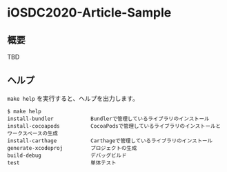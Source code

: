 # iOSDC2020-Article-Sample

## 概要

TBD

## ヘルプ

`make help` を実行すると、ヘルプを出力します。

```
$ make help
install-bundler            Bundlerで管理しているライブラリのインストール
install-cocoapods          CocoaPodsで管理しているライブラリのインストールとワークスペースの生成
install-carthage           Carthageで管理しているライブラリのインストール
generate-xcodeproj         プロジェクトの生成
build-debug                デバッグビルド
test                       単体テスト
```
